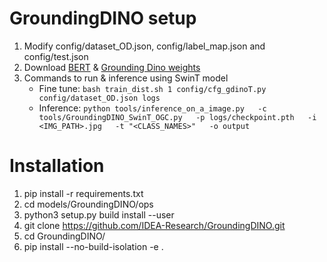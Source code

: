 # GroundingDINO setup
1. Modify config/dataset_OD.json, config/label_map.json and config/test.json
2. Download [BERT](https://www.kaggle.com/datasets/virajjayant/bertbaseuncased) & [Grounding Dino weights](https://huggingface.co/alexgenovese/background-workflow/blob/1cbf8c24aa8a2e8d5ca6871800442b35ff6f9d48/groundingdino_swint_ogc.pth)
3. Commands to run & inference using SwinT model
   - Fine tune: ```bash train_dist.sh 1 config/cfg_gdinoT.py config/dataset_OD.json logs```
   - Inference: ```python tools/inference_on_a_image.py   -c tools/GroundingDINO_SwinT_OGC.py   -p logs/checkpoint.pth   -i <IMG_PATH>.jpg   -t "<CLASS_NAMES>"   -o output```


# Installation
1. pip install -r requirements.txt 
2. cd models/GroundingDINO/ops
3. python3 setup.py build install --user
4. git clone https://github.com/IDEA-Research/GroundingDINO.git
5. cd GroundingDINO/
6. pip install --no-build-isolation -e . 
